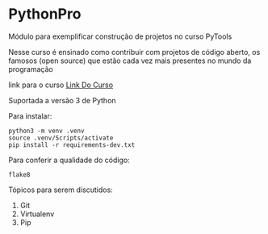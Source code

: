 # PythonPro

Módulo para exemplificar construção de projetos no curso PyTools

Nesse curso é ensinado como contribuir com projetos de código aberto, os famosos (open source) que estão cada vez mais presentes no mundo da programação

link para o curso [Link Do Curso](https://plataforma.dev.pro.br/31287-pytools)

Suportada a versão 3 de Python

Para instalar:
```console 
python3 -m venv .venv
source .venv/Scripts/activate
pip install -r requirements-dev.txt
```

Para conferir a qualidade do código:
```console
flake8
```

Tópicos para serem discutidos:

1. Git
2. Virtualenv
3. Pip